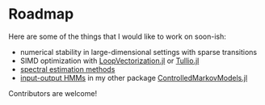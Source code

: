 # Roadmap

Here are some of the things that I would like to work on soon-ish:

- numerical stability in large-dimensional settings with sparse transitions
- SIMD optimization with [LoopVectorization.jl](https://github.com/JuliaSIMD/LoopVectorization.jl) or [Tullio.jl](https://github.com/mcabbott/Tullio.jl)
- [spectral estimation methods](https://arxiv.org/abs/0811.4413)
- [input-output HMMs](https://pubmed.ncbi.nlm.nih.gov/18263517/) in my other package [ControlledMarkovModels.jl](https://github.com/gdalle/ControlledHiddenMarkovModels.jl)

Contributors are welcome!

